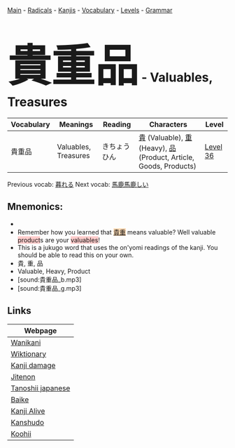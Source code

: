 <style> bigfont {font-size: 100px}</style>
[Main](../README.md) -
[Radicals](../radicals.md) -
[Kanjis](../kanjis.md) -
[Vocabulary](../vocabulary.md) -
[Levels](../levels.md) -
[Grammar](../grammar.md)
# <bigfont> 貴重品</bigfont> - Valuables, Treasures 

| Vocabulary | Meanings | Reading | Characters | Level |
| --- | --- | --- | --- | --- |
| 貴重品 | Valuables, Treasures | きちょうひん |  [貴](../kanjis/貴.md) (Valuable), [重](../kanjis/重.md) (Heavy), [品](../kanjis/品.md) (Product, Article, Goods, Products) | [Level 36](../levels/wk_level36.md) |

Previous vocab: [暮れる](暮れる.md) Next vocab: [馬鹿馬鹿しい](馬鹿馬鹿しい.md) 

## Mnemonics:

* 
* Remember how you learned that <span style="background-color:#fed8b1"> [貴重](https://jisho.org/search/貴重)</span> means valuable? Well valuable <span style="background-color:#ffcccb"> product</span>s are your <span style="background-color:#ffcccb"> valuables</span>!
* This is a jukugo word that uses the on'yomi readings of the kanji. You should be able to read this on your own.
* 貴, 重, 品
* Valuable, Heavy, Product
* [sound:貴重品_b.mp3]
* [sound:貴重品_g.mp3]


## Links 

| Webpage |
| --- |
| [Wanikani          ](https://www.wanikani.com/kanji/貴重品) |
| [Wiktionary        ](https://en.wiktionary.org/wiki/貴重品) |
| [Kanji damage      ](http://www.kanjidamage.com/kanji/search?utf8=✓&q=貴重品) |
| [Jitenon           ](https://jitenon.com/kanji/貴重品) |
| [Tanoshii japanese ](https://www.tanoshiijapanese.com/dictionary/kanji.cfm?k=貴重品) |
| [Baike             ](https://baike.baidu.com/item/貴重品) |
| [Kanji Alive       ](https://app.kanjialive.com/貴重品) |
| [Kanshudo          ](https://www.kanshudo.com/searchmn?q=貴重品) |
| [Koohii            ](https://kanji.koohii.com/study/kanji/貴重品) |
